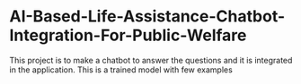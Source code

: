 # AI-Based-Life-Assistance-Chatbot-Integration-For-Public-Welfare
This project is to make a chatbot to answer the questions and it is integrated in the application. This is a trained model with few examples
